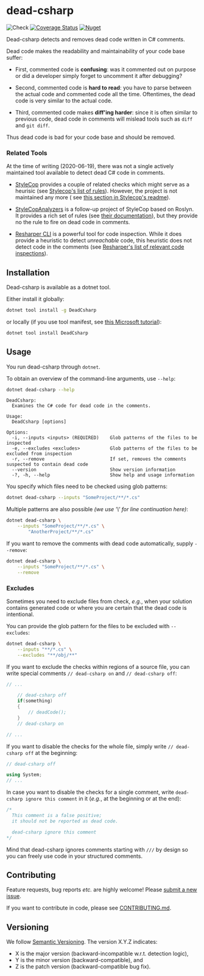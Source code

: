 # dead-csharp

![Check](
https://github.com/mristin/dead-csharp/workflows/Check/badge.svg
) [![Coverage Status](
https://coveralls.io/repos/github/mristin/dead-csharp/badge.svg)](
https://coveralls.io/github/mristin/dead-csharp
) [![Nuget](
https://img.shields.io/nuget/v/DeadCsharp)](
https://www.nuget.org/packages/DeadCsharp
)

Dead-csharp detects and removes dead code written in C# comments.

Dead code makes the readability and maintainability of your code base suffer:

* First, commented code is **confusing**: was it commented out on purpose or did
a developer simply forget to uncomment it after debugging?

* Second, commented code is **hard to read**: you have to parse between
the actual code and commented code all the time. Oftentimes, the dead code
is very similar to the actual code.

* Third, commented code makes **diff'ing harder**: since it is often similar
to previous code, dead code in comments will mislead tools such as `diff` and
`git diff`.

Thus dead code is bad for your code base and should be removed.

### Related Tools

At the time of writing (2020-06-19), there was not a single actively maintained
tool available to detect dead C# code in comments.

* [StyleCop](https://github.com/StyleCop/StyleCop) provides a couple of related
  checks which might serve as a heurisic (see [Stylecop's list of rules](
  https://documentation.help/StyleCop/
  )). However, the project is not maintained any more (
  see [this section in Stylecop's readme](
  https://github.com/StyleCop/StyleCop#considerations)).

* [StyleCopAnalyzers](https://github.com/DotNetAnalyzers/StyleCopAnalyzers) is
  a follow-up project of StyleCop based on Roslyn. It provides a rich set of
  rules (see [their documentation](
  https://github.com/DotNetAnalyzers/StyleCopAnalyzers/blob/master/DOCUMENTATION.md
  )), but they provide no the rule to fire on dead code in comments.

* [Resharper CLI](https://www.jetbrains.com/help/resharper/InspectCode.html
  ) is a powerful tool for code inspection. While it does provide a heuristic
  to detect *unreachable* code, this heuristic does not detect code in the
  comments (see [Resharper's list of relevant code inspections](
  https://www.jetbrains.com/help/resharper/Reference__Code_Inspections_CSHARP.html#CodeRedundancy
  )).

## Installation

Dead-csharp is available as a dotnet tool.

Either install it globally:

```bash
dotnet tool install -g DeadCsharp
```

or locally (if you use tool manifest, see [this Microsoft tutorial](
https://docs.microsoft.com/en-us/dotnet/core/tools/local-tools-how-to-use)):

```bash
dotnet tool install DeadCsharp
```

## Usage

You run dead-csharp through `dotnet`.

To obtain an overview of the command-line arguments, use `--help`:

```bash
dotnet dead-csharp --help
```
<!--- Help starts. -->
```
DeadCsharp:
  Examines the C# code for dead code in the comments.

Usage:
  DeadCsharp [options]

Options:
  -i, --inputs <inputs> (REQUIRED)    Glob patterns of the files to be inspected
  -e, --excludes <excludes>           Glob patterns of the files to be excluded from inspection
  -r, --remove                        If set, removes the comments suspected to contain dead code
  --version                           Show version information
  -?, -h, --help                      Show help and usage information
```
<!--- Help ends. -->

You specify which files need to be checked using glob patterns:

```bash
dotnet dead-csharp --inputs "SomeProject/**/*.cs"
```

Multiple patterns are also possible *(we use '\\' for line continuation here)*:

```bash
dotnet dead-csharp \
    --inputs "SomeProject/**/*.cs" \
        "AnotherProject/**/*.cs"
```

If you want to remove the comments with dead code automatically, supply
`--remove`:

```bash
dotnet dead-csharp \
    --inputs "SomeProject/**/*.cs" \
    --remove
```

### Excludes

Sometimes you need to exclude files from check, *e.g.*, when your solution
contains generated code or where you are certain that the dead code is intentional.

You can provide the glob pattern for the files to be excluded with `--excludes`:

```bash
dotnet dead-csharp \
    --inputs "**/*.cs" \
    --excludes "**/obj/**"
```

If you want to exclude the checks within regions of a source file, you can write
special comments `// dead-csharp on` and `// dead-csharp off`:

```cs
// ...

    // dead-csharp off
    if(something)
    {
        // deadCode();
    }
    // dead-csharp on

// ...
```

If you want to disable the checks for the whole file, simply write
`// dead-csharp off` at the beginning:

```cs
// dead-csharp off

using System;
// ...
```

In case you want to disable the checks for a single comment, write
`dead-csharp ignore this comment` in it (*e.g.*, at the beginning or
at the end):

```cs
/*
  This comment is a false positive;
  it should not be reported as dead code.

  dead-csharp ignore this comment
*/
```

Mind that dead-csharp ignores comments starting with `///` by design so you can
freely use code in your structured comments.

## Contributing

Feature requests, bug reports *etc.* are highly welcome! Please [submit
a new issue](https://github.com/mristin/dead-csharp/issues/new).

If you want to contribute in code, please see
[CONTRIBUTING.md](CONTRIBUTING.md).

## Versioning

We follow [Semantic Versioning](http://semver.org/spec/v1.0.0.html).
The version X.Y.Z indicates:

* X is the major version (backward-incompatible w.r.t. detection logic),
* Y is the minor version (backward-compatible), and
* Z is the patch version (backward-compatible bug fix).
